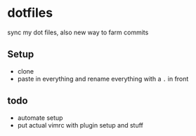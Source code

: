 # dotfiles
sync my dot files, also new way to farm commits

## Setup

- clone
- paste in everything and rename everything with a `.` in front

## todo

- automate setup
- put actual vimrc with plugin setup and stuff

